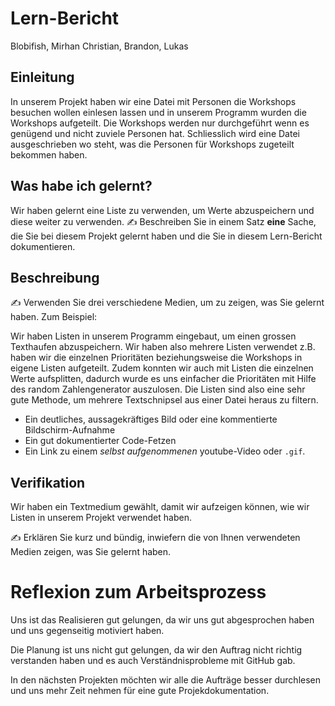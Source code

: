 # Lern-Bericht
Blobifish, Mirhan Christian, Brandon, Lukas

## Einleitung

In unserem Projekt haben wir eine Datei mit Personen die Workshops besuchen wollen einlesen lassen und in unserem Programm wurden die Workshops aufgeteilt. Die Workshops werden nur durchgeführt wenn es genügend und nicht zuviele Personen hat. Schliesslich wird eine Datei ausgeschrieben wo steht, was die Personen für Workshops zugeteilt bekommen haben. 

## Was habe ich gelernt?

Wir haben gelernt eine Liste zu verwenden, um Werte abzuspeichern und diese weiter zu verwenden.
✍️ Beschreiben Sie in einem Satz **eine** Sache, die Sie bei diesem Projekt gelernt haben und die Sie in diesem Lern-Bericht dokumentieren.

## Beschreibung

✍️ Verwenden Sie drei verschiedene Medien, um zu zeigen, was Sie gelernt haben. Zum Beispiel:

Wir haben Listen in unserem Programm eingebaut, um einen grossen Texthaufen abzuspeichern. Wir haben also mehrere Listen verwendet z.B. haben wir die einzelnen Prioritäten beziehungsweise die Workshops in eigene Listen aufgeteilt. Zudem konnten wir auch mit Listen die einzelnen Werte aufsplitten, dadurch wurde es uns einfacher die Prioritäten mit Hilfe des random Zahlengenerator auszulosen. Die Listen sind also eine sehr gute Methode, um mehrere Textschnipsel aus einer Datei heraus zu filtern.

* Ein deutliches, aussagekräftiges Bild oder eine kommentierte Bildschirm-Aufnahme
* Ein gut dokumentierter Code-Fetzen
* Ein Link zu einem *selbst aufgenommenen* youtube-Video oder `.gif`.

## Verifikation

Wir haben ein Textmedium gewählt, damit wir aufzeigen können, wie wir Listen in unserem Projekt verwendet haben.

✍️ Erklären Sie kurz und bündig, inwiefern die von Ihnen verwendeten Medien zeigen, was Sie gelernt haben.

# Reflexion zum Arbeitsprozess


Uns ist das Realisieren gut gelungen, da wir uns gut abgesprochen haben und uns gegenseitig motiviert haben.

Die Planung ist uns nicht gut gelungen, da wir den Auftrag nicht richtig verstanden haben und es auch Verständnisprobleme mit GitHub gab.

In den nächsten Projekten möchten wir alle die Aufträge besser durchlesen und uns mehr Zeit nehmen für eine gute Projekdokumentation.

